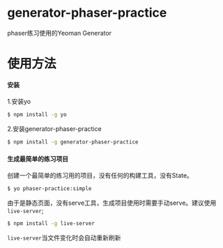 # generator-phaser-practice
phaser练习使用的Yeoman Generator

# 使用方法
#### 安装
1.安装yo
```bash
$ npm install -g yo
```
2.安装generator-phaser-practice
```bash
$ npm install -g generator-phaser-practice
```

#### 生成最简单的练习项目
创建一个最简单的练习用的项目，没有任何的构建工具，没有State。
```bash
$ yo phaser-practice:simple
```
由于是静态页面，没有serve工具，生成项目使用时需要手动serve。建议使用```live-server```;
```bash
$ npm install -g live-server
```
```live-server```当文件变化时会自动重新刷新
